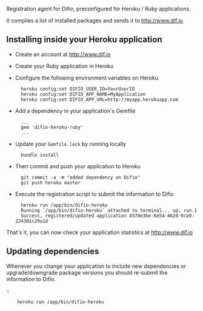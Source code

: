 Registration agent for Difio, preconfigured for Heroku / Ruby
applications.

It compiles a list of installed packages and sends it to http://www.dif.io.

Installing inside your Heroku application
-----------------------------------------

- Create an account at http://www.dif.io

- Create your Ruby application in Heroku

- Configure the following environment variables on Heroku

        heroku config:set DIFIO_USER_ID=YourUserID
        heroku config:set DIFIO_APP_NAME=MyApplication
        heroku config:set DIFIO_APP_URL=http://myapp.herokuapp.com

- Add a dependency in your application's Gemfile

        ...
        gem 'difio-heroku-ruby'
        ...

- Update your `Gemfile.lock` by running locally

        bundle install

- Then commit and push your application to Heroku

        git commit -a -m "added dependency on Difio"
        git push heroku master


- Execute the registration script to submit the information to Difio

        heroku run /app/bin/difio-heroku
        Running `/app/bin/difio-heroku` attached to terminal... up, run.1
        Success, registered/updated application 8370e3be-6e54-462d-9ca9-224301c29a1d


That's it, you can now check your application statistics at http://www.dif.io



Updating dependencies
----------------------

Whenever you change your application to include new dependencies or
upgrade/downgrade package versions you should re-submit the information to Difio.

::

        heroku run /app/bin/difio-heroku

